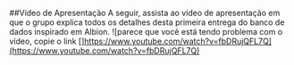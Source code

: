 ##Vídeo de Apresentação
A seguir, assista ao vídeo de apresentação em que o grupo explica todos os detalhes desta primeira entrega do banco de dados inspirado em Albion.
![parece que você está tendo problema com o vídeo, copie o link []https://www.youtube.com/watch?v=fbDRujQFL7Q](https://www.youtube.com/watch?v=fbDRujQFL7Q)
